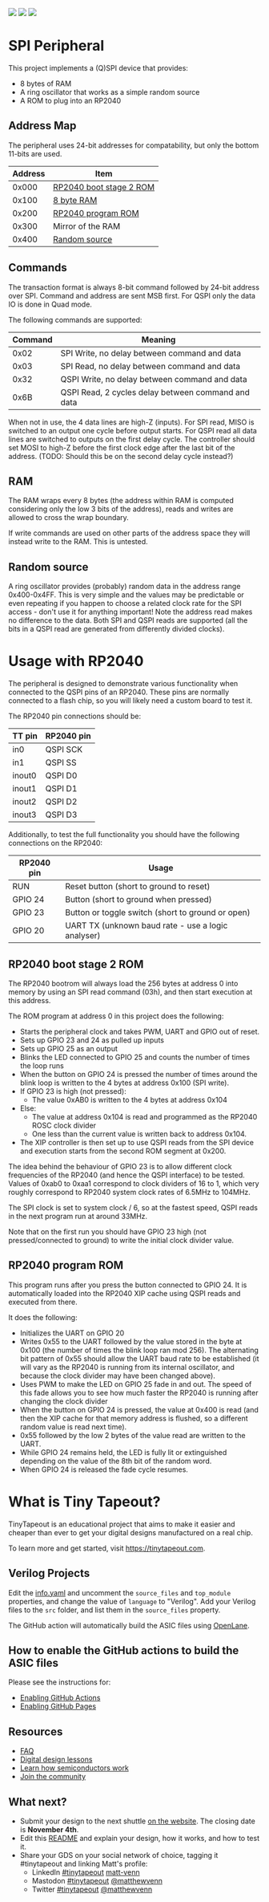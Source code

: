 ![](../../workflows/gds/badge.svg) ![](../../workflows/docs/badge.svg) ![](../../workflows/test/badge.svg)

# SPI Peripheral

This project implements a (Q)SPI device that provides:
- 8 bytes of RAM
- A ring oscillator that works as a simple random source
- A ROM to plug into an RP2040

## Address Map

The peripheral uses 24-bit addresses for compatability, but only the bottom 11-bits are used.

| Address | Item |
| ------- | ---- |
| 0x000   | [RP2040 boot stage 2 ROM](#rp2040-boot-stage-2-rom) |
| 0x100   | [8 byte RAM](#ram) |
| 0x200   | [RP2040 program ROM](#rp2040-program-rom) |
| 0x300   | Mirror of the RAM |
| 0x400   | [Random source](#random-source) |

## Commands

The transaction format is always 8-bit command followed by 24-bit address over SPI.  Command and address are sent MSB first.  For QSPI only the data IO is done in Quad mode.

The following commands are supported:

| Command | Meaning |
| ------- | ------- |
| 0x02    | SPI Write, no delay between command and data |
| 0x03    | SPI Read, no delay between command and data |
| 0x32    | QSPI Write, no delay between command and data |
| 0x6B    | QSPI Read, 2 cycles delay between command and data |

When not in use, the 4 data lines are high-Z (inputs).  For SPI read, MISO is switched to an output one cycle before output starts.
For QSPI read all data lines are switched to outputs on the first delay cycle.  The controller should set MOSI to high-Z before the first clock edge after the last bit of the address. (TODO: Should this be on the second delay cycle instead?)

## RAM

The RAM wraps every 8 bytes (the address within RAM is computed considering only the low 3 bits of the address), reads and writes are allowed to cross the wrap boundary.

If write commands are used on other parts of the address space they will instead write to the RAM.  This is untested.

## Random source

A ring oscillator provides (probably) random data in the address range 0x400-0x4FF.  This is very simple and the values may be predictable or even repeating if you happen to choose a related clock rate for the SPI access - don't use it for anything important!  Note the address read makes no difference to the data.  Both SPI and QSPI reads are supported (all the bits in a QSPI read are generated from differently divided clocks).

# Usage with RP2040

The peripheral is designed to demonstrate various functionality when connected to the QSPI pins of an RP2040.  These pins are normally connected to a flash chip, so you will likely need a custom board to test it.

The RP2040 pin connections should be:

| TT pin | RP2040 pin |
| ------ | ---------- |
| in0    | QSPI SCK   |
| in1    | QSPI SS    |
| inout0 | QSPI D0    |
| inout1 | QSPI D1    |
| inout2 | QSPI D2    |
| inout3 | QSPI D3    |

Additionally, to test the full functionality you should have the following connections on the RP2040:

| RP2040 pin | Usage |
| ---------- | ----- |
| RUN        | Reset button (short to ground to reset) |
| GPIO 24    | Button (short to ground when pressed) |
| GPIO 23    | Button or toggle switch (short to ground or open) |
| GPIO 20    | UART TX (unknown baud rate - use a logic analyser) |

## RP2040 boot stage 2 ROM

The RP2040 bootrom will always load the 256 bytes at address 0 into memory by using an SPI read command (03h), and then start execution at this address.

The ROM program at address 0 in this project does the following:
- Starts the peripheral clock and takes PWM, UART and GPIO out of reset.
- Sets up GPIO 23 and 24 as pulled up inputs
- Sets up GPIO 25 as an output
- Blinks the LED connected to GPIO 25 and counts the number of times the loop runs
- When the button on GPIO 24 is pressed the number of times around the blink loop is written to the 4 bytes at address 0x100 (SPI write).
- If GPIO 23 is high (not pressed):
  - The value 0xAB0 is written to the 4 bytes at address 0x104
- Else:
  - The value at address 0x104 is read and programmed as the RP2040 ROSC clock divider
  - One less than the current value is written back to address 0x104.
- The XIP controller is then set up to use QSPI reads from the SPI device and execution starts from the second ROM segment at 0x200.

The idea behind the behaviour of GPIO 23 is to allow different clock frequencies of the RP2040 (and hence the QSPI interface) to be tested.  Values of 0xab0 to 0xaa1 correspond to clock dividers of 16 to 1, which very roughly correspond to RP2040 system clock rates of 6.5MHz to 104MHz.

The SPI clock is set to system clock / 6, so at the fastest speed, QSPI reads in the next program run at around 33MHz.

Note that on the first run you should have GPIO 23 high (not pressed/connected to ground) to write the initial clock divider value.

## RP2040 program ROM

This program runs after you press the button connected to GPIO 24.  It is automatically loaded into the RP2040 XIP cache using QSPI reads and executed from there.

It does the following:
- Initializes the UART on GPIO 20
- Writes 0x55 to the UART followed by the value stored in the byte at 0x100 (the number of times the blink loop ran mod 256).  The alternating bit pattern of 0x55 should allow the UART baud rate to be established (it will vary as the RP2040 is running from its internal oscillator, and because the clock divider may have been changed above).
- Uses PWM to make the LED on GPIO 25 fade in and out.  The speed of this fade allows you to see how much faster the RP2040 is running after changing the clock divider 
- When the button on GPIO 24 is pressed, the value at 0x400 is read (and then the XIP cache for that memory address is flushed, so a different random value is read next time).
- 0x55 followed by the low 2 bytes of the value read are written to the UART.
- While GPIO 24 remains held, the LED is fully lit or extinguished depending on the value of the 8th bit of the random word.
- When GPIO 24 is released the fade cycle resumes.

# What is Tiny Tapeout?

TinyTapeout is an educational project that aims to make it easier and cheaper than ever to get your digital designs manufactured on a real chip.

To learn more and get started, visit https://tinytapeout.com.

## Verilog Projects

Edit the [info.yaml](info.yaml) and uncomment the `source_files` and `top_module` properties, and change the value of `language` to "Verilog". Add your Verilog files to the `src` folder, and list them in the `source_files` property.

The GitHub action will automatically build the ASIC files using [OpenLane](https://www.zerotoasiccourse.com/terminology/openlane/).

## How to enable the GitHub actions to build the ASIC files

Please see the instructions for:

- [Enabling GitHub Actions](https://tinytapeout.com/faq/#when-i-commit-my-change-the-gds-action-isnt-running)
- [Enabling GitHub Pages](https://tinytapeout.com/faq/#my-github-action-is-failing-on-the-pages-part)

## Resources

- [FAQ](https://tinytapeout.com/faq/)
- [Digital design lessons](https://tinytapeout.com/digital_design/)
- [Learn how semiconductors work](https://tinytapeout.com/siliwiz/)
- [Join the community](https://discord.gg/rPK2nSjxy8)

## What next?

- Submit your design to the next shuttle [on the website](https://tinytapeout.com/#submit-your-design). The closing date is **November 4th**.
- Edit this [README](README.md) and explain your design, how it works, and how to test it.
- Share your GDS on your social network of choice, tagging it #tinytapeout and linking Matt's profile:
  - LinkedIn [#tinytapeout](https://www.linkedin.com/search/results/content/?keywords=%23tinytapeout) [matt-venn](https://www.linkedin.com/in/matt-venn/)
  - Mastodon [#tinytapeout](https://chaos.social/tags/tinytapeout) [@matthewvenn](https://chaos.social/@matthewvenn)
  - Twitter [#tinytapeout](https://twitter.com/hashtag/tinytapeout?src=hashtag_click) [@matthewvenn](https://twitter.com/matthewvenn)
